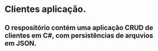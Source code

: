 # Clientes aplicação.

## O respositório contém uma aplicação CRUD de clientes em C#, com persistências de arquvios em JSON.
